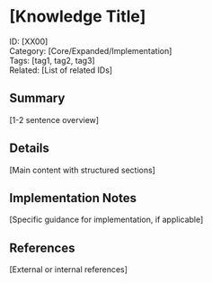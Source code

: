 # [Knowledge Title]

ID: [XX00]  
Category: [Core/Expanded/Implementation]  
Tags: [tag1, tag2, tag3]  
Related: [List of related IDs]

## Summary
[1-2 sentence overview]

## Details
[Main content with structured sections]

## Implementation Notes
[Specific guidance for implementation, if applicable]

## References
[External or internal references]